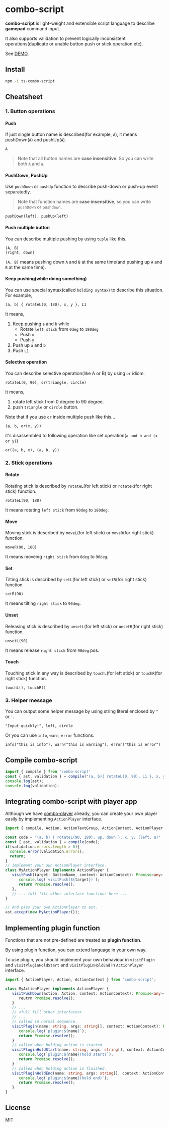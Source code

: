 # combo-script

**combo-script** is light-weight and extensible script language to describe **gamepad** command input.

It also supports validation to prevent logically inconsistent operations(duplicate or unable button push or stick operation etc).

See [DEMO](https://tategakibunko.github.io/combo-player/).

## Install

```bash
npm -i ts-combo-script
```

## Cheatsheet

### 1. Button operations

#### Push

If just single button name is described(for example, `A`), it means pushDown(`A`) and pushUp(`A`).

```
A
```

> Note that all button names are **case insensitive**. So you can write both `A` and `a`.

#### PushDown, PushUp

Use `pushDown` or `pushUp` function to describe push-down or push-up event  separatedly.

> Note that function names are **case insensitive**, so you can write `pushDown` or `pushdown`.

```
pushDown(left), pushUp(left)
```

#### Push multiple button

You can describe multiple pushing by using `tuple` like this.

```
(A, B)
(right, down)
```

`(A, B)` means pushing down `A` and `B` at the same time(and pushing up `A` and `B` at the same time).

#### Keep pushing(while doing something)

You can use special syntax(called `holding syntax`) to describe this situation. For example,

```
(a, b) { rotateL(0, 180), x, y }, L1
```

It means,

1. Keep pushing `a` and `b` while
   - Rotate `left stick` from `0deg` to `180deg`
   - Push `x`
   - Push `y`
2. Push up `a` and `b`
3. Push `L1`

#### Selective operation

You can describe selective operation(like A or B) by using `or` idiom.

```
rotateL(0, 90), or(triangle, circle)
```

It means,

1. rotate left stick from 0 degree to 90 degree.
2. push `triangle` or `circle` button.

Note that if you use `or` inside multiple push like this...

```
(a, b, or(x, y))
```

it's disassembled to following operation like set operation(`a and b and (x or y)`)

```
or((a, b, x), (a, b, y))
```

### 2. Stick operations

#### Rotate

Rotating stick is described by `rotateL`(for left stick) or `rotateR`(for right stick) function.

```
rotateL(90, 180)
```

It means rotating `left stick`  from `90deg` to `180deg`.

#### Move

Moving stick is described by `moveL`(for left stick) or `moveR`(for right stick) function.

```
moveR(90, 180)
```

It means moveing `right stick` from `0deg` to `90deg`.

#### Set

Tilting stick is described by `setL`(for left stick) or `setR`(for right stick) function.

```
setR(90)
```

It means tilting `right stick` to `90deg`.

#### Unset

Releasing stick is described by `unsetL`(for left stick) or `unsetR`(for right stick) function.

```
unsetL(90)
```

It means release `right stick` from `90deg` pos.

#### Touch

Touching stick in any way is described by `touchL`(for left stick) or `touchR`(for right stick) function.

```
touchL(), touchR()
```



### 3. Helper message

You can output some helper message by using string literal enclosed by `" `  or  `'`.

```
"Input quickly!", left, circle
```

Or you can use `info`, `warn`, `error` functions.

```
info("this is info"), warn("this is warning"), error("this is error")
```



## Compile combo-script

```typescript
import { compile } from 'combo-script'
const { ast, validation } = compile("(a, b){ rotateL(0, 90), L1 }, x, y");
console.log(ast);
console.log(validation);
```



## Integrating combo-script with player app

Although we have [combo-player](https://github.com/tategakibunko/combo-player) already, you can create your own player easily by implementing `ActionPlayer` interface.

```typescript
import { compile, Action, ActionTextGroup, ActionContext, ActionPlayer, ButtonName, StickName } from 'combo-script';

const code = "(a, b) { rotateL(90, 180), up, down }, x, y, (left, a)"
const { ast, validation } = compile(code);
if(validation.errors.length > 0){
  console.error(validation.errors);
  return;
}
// Implement your own ActionPlayer interface.
class MyActionPlayer implements ActionPlayer {
   visitPush(target: ButtonName, context: ActionContext): Promise<any> {
      console.log(`visitPush(${target})`);
      return Promise.resolve();
   },
   // ... full fill other interface functions here ...
}

// And pass your own ActionPlayer to ast.
ast.accept(new MyActionPlayer());
```



## Implementing plugin function

Functions that are not pre-defined are treated as **plugin function**.

By using plugin function, you can extend language in your own way.

To use plugin, you should implement your own behaviour in `visitPlugin` and `visitPluginHoldStart` and `visitPluginHoldEnd` in `ActionPlayer` interface.

```typescript
import { ActionPlayer, Action, ActionContext } from 'combo-script';

class MyActionPlayer implements ActionPlayer {
   visitPushDown(action: Action, context: ActionContext): Promise<any>{
      reutrn Promise.resolve();
   }
   // ...
   // <full fill other interfaces>
   // ...
   // called in normal sequence.   
   visitPlugin(name: string, args: string[], context: ActionContext): Promise<any> {
      console.log(`plugin:${name}`);
      return Promise.resolve();
   }
   // called when holding action is started.
   visitPluginHoldStart(name: string, args: string[], context: ActionContext): Promise<any> {
      console.log(`plugin:${name}(hold start)`);
      return Promise.resolve();
   }
   // called when holding action is finished.
   visitPluginHoldEnd(name: string, args: string[], context: ActionContext): Promise<any> {
      console.log(`plugin:${name}(hold end)`);
      return Promise.resolve();
   }
}
```



## License

MIT






